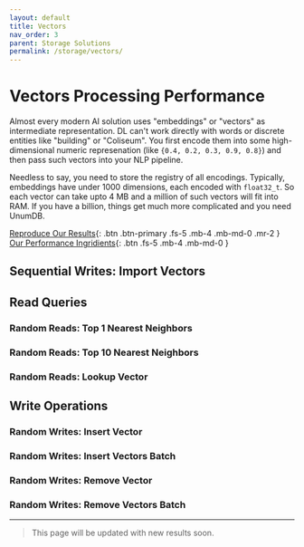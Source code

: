 ```yaml
---
layout: default
title: Vectors
nav_order: 3
parent: Storage Solutions
permalink: /storage/vectors/
---
```


# Vectors Processing Performance

Almost every modern AI solution uses "embeddings" or "vectors" as intermediate representation. DL can't work directly with words or discrete entities like "building" or "Coliseum". You first encode them into some high-dimensional numeric represenation (like `{0.4, 0.2, 0.3, 0.9, 0.8}`) and then pass such vectors into your NLP pipeline.

Needless to say, you need to store the registry of all encodings. Typically, embeddings have under 1000 dimensions, each encoded with `float32_t`. So each vector can take upto 4 MB and a million of such vectors will fit into RAM. If you have a billion, things get much more complicated and you need UnumDB.

[Reproduce Our Results](https://github.com/unumam/PyStorage){: .btn .btn-primary .fs-5 .mb-4 .mb-md-0 .mr-2 } [Our Performance Ingridients](/lectures/storage-recipe){: .btn .fs-5 .mb-4 .mb-md-0 }

## Sequential Writes: Import Vectors

## Read Queries

### Random Reads: Top 1 Nearest Neighbors

### Random Reads: Top 10 Nearest Neighbors

### Random Reads: Lookup Vector

## Write Operations

### Random Writes: Insert Vector

### Random Writes: Insert Vectors Batch

### Random Writes: Remove Vector

### Random Writes: Remove Vectors Batch

---

> This page will be updated with new results soon.
